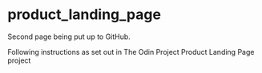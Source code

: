 # product_landing_page
Second page being put up to GitHub.

Following instructions as set out in The Odin Project Product Landing Page project
